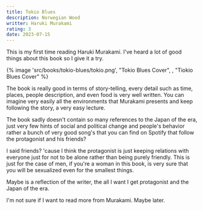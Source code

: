 ```yaml
---
title: Tokio Blues
description: Norwegian Wood
writter: Haruki Murakami
rating: 3
date: 2023-07-15
---
```


This is my first time reading Haruki Murakami. I've heard a lot of good things about this book so I give it a try.

{% image 'src/books/tokio-blues/tokio.png', "Tokio Blues Cover", , "Tiokio Blues Cover"  %}

The book is really good in terms of story-telling, every detail such as time, places, people description, and even food is very well written. You can imagine very easily all the environments that Murakami presents and keep following the story, a very easy lecture.

The book sadly doesn't contain so many references to the Japan of the era, just very few hints of social and political change and people's behavior rather a bunch of very good song's that you can find on Spotify that follow the protagonist and his friends?

I said friends? 'cause I think the protagonist is just keeping relations with everyone just for not to be alone rather than being purely friendly. This is just for the case of men, if you're a woman in this book, is very sure that you will be sexualized even for the smallest things.

Maybe is a reflection of the writer, the all I want I get protagonist and the Japan of the era.

I'm not sure if I want to read more from Murakami. Maybe later.

